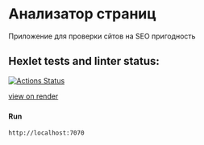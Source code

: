  # Анализатор страниц 
Приложение для проверки сйтов на SEO пригодность


## Hexlet tests and linter status:
[![Actions Status](https://github.com/JavaQuaker/java-project-72/actions/workflows/hexlet-check.yml/badge.svg)](https://github.com/JavaQuaker/java-project-72/actions)

[view on render](https://java-project-72-8ytc.onrender.com)


###
<h4>Run</h4>

```
http://localhost:7070
```
